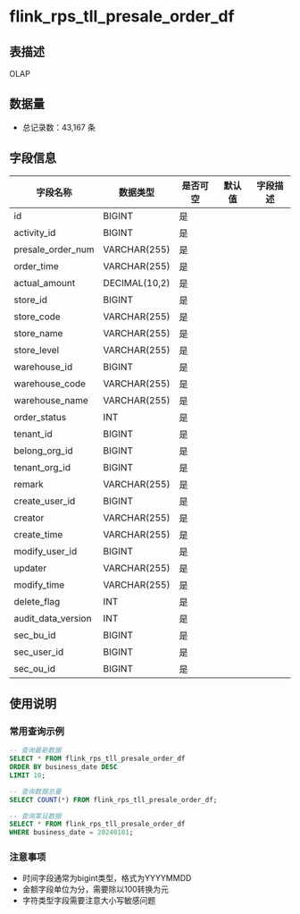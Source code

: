 # flink_rps_tll_presale_order_df

## 表描述
OLAP

## 数据量
- 总记录数：43,167 条

## 字段信息

| 字段名称 | 数据类型 | 是否可空 | 默认值 | 字段描述 |
|---------|----------|----------|--------|----------|
| id | BIGINT | 是 |  |  |
| activity_id | BIGINT | 是 |  |  |
| presale_order_num | VARCHAR(255) | 是 |  |  |
| order_time | VARCHAR(255) | 是 |  |  |
| actual_amount | DECIMAL(10,2) | 是 |  |  |
| store_id | BIGINT | 是 |  |  |
| store_code | VARCHAR(255) | 是 |  |  |
| store_name | VARCHAR(255) | 是 |  |  |
| store_level | VARCHAR(255) | 是 |  |  |
| warehouse_id | BIGINT | 是 |  |  |
| warehouse_code | VARCHAR(255) | 是 |  |  |
| warehouse_name | VARCHAR(255) | 是 |  |  |
| order_status | INT | 是 |  |  |
| tenant_id | BIGINT | 是 |  |  |
| belong_org_id | BIGINT | 是 |  |  |
| tenant_org_id | BIGINT | 是 |  |  |
| remark | VARCHAR(255) | 是 |  |  |
| create_user_id | BIGINT | 是 |  |  |
| creator | VARCHAR(255) | 是 |  |  |
| create_time | VARCHAR(255) | 是 |  |  |
| modify_user_id | BIGINT | 是 |  |  |
| updater | VARCHAR(255) | 是 |  |  |
| modify_time | VARCHAR(255) | 是 |  |  |
| delete_flag | INT | 是 |  |  |
| audit_data_version | INT | 是 |  |  |
| sec_bu_id | BIGINT | 是 |  |  |
| sec_user_id | BIGINT | 是 |  |  |
| sec_ou_id | BIGINT | 是 |  |  |

## 使用说明

### 常用查询示例

```sql
-- 查询最新数据
SELECT * FROM flink_rps_tll_presale_order_df 
ORDER BY business_date DESC 
LIMIT 10;

-- 查询数据总量
SELECT COUNT(*) FROM flink_rps_tll_presale_order_df;

-- 查询某日数据
SELECT * FROM flink_rps_tll_presale_order_df 
WHERE business_date = 20240101;
```

### 注意事项
- 时间字段通常为bigint类型，格式为YYYYMMDD
- 金额字段单位为分，需要除以100转换为元
- 字符类型字段需要注意大小写敏感问题

